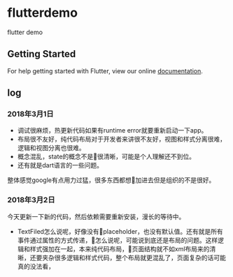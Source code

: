 # flutterdemo

flutter demo

## Getting Started

For help getting started with Flutter, view our online
[documentation](https://flutter.io/).

## log

### 2018年3月1日

* 调试很麻烦，热更新代码如果有runtime error就要重新启动一下app。
* 布局很不友好，纯代码布局对于开发者来讲很不友好，视图和样式分离很难，逻辑和视图分离也很难。
* 概念混乱，state的概念不是很清晰，可能是个人理解还不到位。
* 还有就是dart语言的一些问题。

整体感觉google有点用力过猛，很多东西都想加进去但是组织的不是很好。

### 2018年3月2日
今天更新一下新的代码，然后依赖需要重新安装，漫长的等待中。

* TextFiled怎么说呢，好像没有placeholder，也没有默认值。还有就是所有事件通过属性的方式传递，怎么说呢，可能说到底还是布局的问题。这样逻辑和样式强加在一起，本来纯代码布局，页面结构就不如xml布局来的清晰，还要夹杂很多逻辑和样式代码，整个布局就更混乱了，页面复杂的话可能真的没法看，
